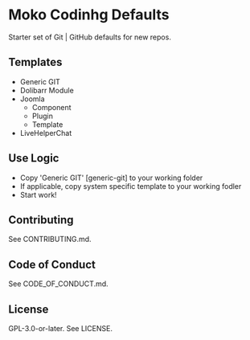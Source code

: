 <!--
* Copyright (C) 2025 Moko Consulting <jmiller@mokoconsulting.tech>
*
* This file is part of a Moko Consulting project.
*
* SPDX-License-Identifier: GPL-3.0-or-later
*
* This program is free software; you can redistribute it and/or modify
*  it under the terms of the GNU General Public License as published by
*  the Free Software Foundation; either version 3 of the License, or
*  (at your option) any later version.
*
* This program is distributed in the hope that it will be useful,
*  but WITHOUT ANY WARRANTY; without even the implied warranty of
*  MERCHANTABILITY or FITNESS FOR A PARTICULAR PURPOSE. See the GNU
*  General Public License for more details.
*
* You should have received a copy of the GNU General Public License
*  along with this program. If not, see <https://www.gnu.org/licenses/>.
-->

<!-- FILE INFORMATION
 * INGROUP:   MokoCodingDefaults
 * FILE:      README.md
 * VERSION  	1.0
 * BRIEF:     Repository defaults and GitHub hygiene templates
 * PATH:      ./README.md
 * NOTE:      Usage and customization instructions
-->

# Moko Codinhg Defaults

Starter set of Git | GitHub defaults for new repos.

## Templates
 - Generic GIT
 - Dolibarr Module
 - Joomla
 	- Component
 	- Plugin
 	- Template
 - LiveHelperChat

## Use Logic
- Copy 'Generic GIT' [generic-git] to your working folder
- If applicable, copy system specific template to your working fodler
- Start work!

## Contributing
See CONTRIBUTING.md.

## Code of Conduct
See CODE_OF_CONDUCT.md.

## License
GPL-3.0-or-later. See LICENSE.
